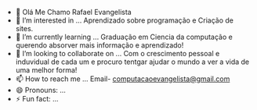 - 👋 Olá Me Chamo Rafael Evangelista   
- 👀 I’m interested in ... Aprendizado sobre programação e Criação de sites.
- 🌱 I’m currently learning ... Graduação em Ciencia da computação e querendo absorver mais informação e aprendizado! 
- 💞️ I’m looking to collaborate on ... Com o crescimento pessoal e induvidual de cada um e procuro tentgar ajudar o mundo a ver a vida de uma melhor forma!
- 📫 How to reach me ... Email- computacaoevangelista@gmail.com   
- 😄 Pronouns: ...
- ⚡ Fun fact: ...

<!---
rafa44087/rafa44087 is a ✨ special ✨ repository because its `README.md` (this file) appears on your GitHub profile.
You can click the Preview link to take a look at your changes.
--->
